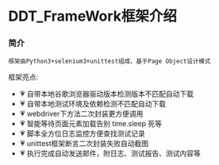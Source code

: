 # DDT_FrameWork框架介绍


### 简介

    框架由Python3+selenium3+unittest组成，基于Page Object设计模式
    

框架亮点:

- 💗 自带本地谷歌浏览器驱动版本检测版本不匹配自动下载
- 💗 自带本地测试环境及依赖检测不匹配自动下载
- 💗 webdriver下方法二次封装更方便调用
- 💗 智能等待页面元素加载告别 time.sleep 死等
- 💗 脚本全方位日志监控方便查找测试记录
- 💗 unittest框架断言二次封装失败自动截图
- 💗 执行完成自动发送邮件，附日志、测试报告、测试内容等